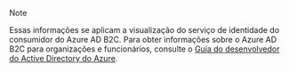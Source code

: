 > [!NOTE]
> Essas informações se aplicam a visualização do serviço de identidade do consumidor do Azure AD B2C. Para obter informações sobre o Azure AD B2C para organizações e funcionários, 
> consulte o [Guia do desenvolvedor do Active Directory do Azure](../articles/active-directory/active-directory-developers-guide.md).
> 
> 

<!----HONumber=Oct15_HO3-->